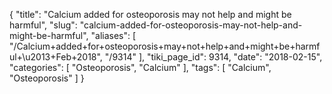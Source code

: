 {
    "title": "Calcium added for osteoporosis may not help and might be harmful",
    "slug": "calcium-added-for-osteoporosis-may-not-help-and-might-be-harmful",
    "aliases": [
        "/Calcium+added+for+osteoporosis+may+not+help+and+might+be+harmful+\u2013+Feb+2018",
        "/9314"
    ],
    "tiki_page_id": 9314,
    "date": "2018-02-15",
    "categories": [
        "Osteoporosis",
        "Calcium"
    ],
    "tags": [
        "Calcium",
        "Osteoporosis"
    ]
}